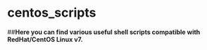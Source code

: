 # centos_scripts

##**Here you can find various useful shell scripts compatible with RedHat/CentOS Linux v7.**
